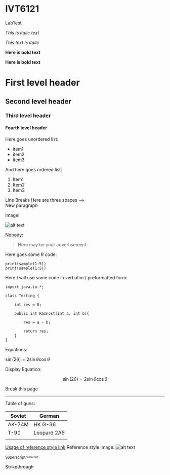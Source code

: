 # IVT6121   
LabTest   

*This is italic text*

_This text is italic_

**Here is bold text**

__Here is bold text__


First level header
====================
Second level header
---------------------------------------
### Third level header
#### Fourth level header

Here goes unordered list:
+ item1
+ item2
+ item3

And here goes ordered list:
1. Item1
2. Item2
3. Item3

Line Breaks Here are three spaces -->    
New paragraph

Image!

![alt text](https://www.python.org/static/community_logos/python-logo.png)

Nobody:
> Here may be your advertisement.

Here goes some R code:
```{r}
print(sample(1:5))
print(sample(1:5))
```

Here I will use some code in verbatim / preformatted form:
```
import java.io.*; 
  
class Testing { 
      
    int res = 0; 
      
    public int Raznost(int a, int b){ 
          
        res = a - b; 
          
        return res;  
    } 
} 
```

Equations:   

$\sin (2\theta) = 2\sin\theta\cos\theta$    

Display Equation:   

$$\sin (2\theta) = 2\sin\theta\cos\theta$$    

Break this page 

----------

Table of guns:

| Soviet | German  |
|------------|--------|
| AK-74M      | HK G-36  |
| T-90       | Leopard 2A5 |
|            |        |

[Usage of reference style link][1]
Reference style image: 
![alt text][logo]

[logo]: https://www.python.org/static/community_logos/python-logo.png "Python logo"


[1]: https://www.python.org

<sup>Superscript<sup>
<sub>Subscript<sub>


~~Strikethrough~~


```python

```


```python

```
